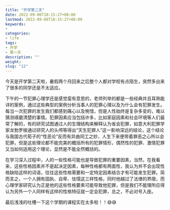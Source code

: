 ```yaml
---
title: "开学第二天"
date: 2022-09-06T18:15:27+08:00
lastmod: 2022-09-06T18:15:27+08:00
keywords: 
- 
categories:
- life
tags: 
- 开学
- 第一天
description: ""
weight:
slug: "12"
---
```


今天是开学第二天啦，暑假两个月回来之后整个人都对学校有点陌生，突然多出来了很多的同学还是不太适应。

下午的一节犯罪心理学还是感觉蛮有意思的，老师列举的都是一些经典并且耳熟能详的案例，通过这些典型的案例分析当事人的犯罪心理以及为什么会有犯罪发生。每当一次犯罪的发生我们都感到痛心以及惋惜，但是人性始终是复杂多变的，难以猜测琢磨清楚的事情。犯罪因素应当包括许多，比如家庭因素和社会环境等人们最常了解的，有的研究试图通过人的生理结构来解释认为省会犯罪，如意大利犯罪学家龙勃罗梭通过研究人的头颅等得出“天生犯罪人”这一影响深远的结论，这个结论与我国古代荀子的“性恶论”反而有异曲同工之妙，人生下来便带着罪恶之心所以会犯罪，但是这些理论都不能完美的概括所有的犯罪情形，偶然性的犯罪、激情犯罪又当如何适用这个理论，显然是不能全然概括的。

在学习深入过程中，人的一些性格可能也是导致犯罪的重要因素，当然，在我看来，这些性格因素并不是起决定因素，每种性格都有两面性，我认为并不会出现性格缺陷这样的词语，往往这些性格需要和一定特定因素结合才有可能发生犯罪。简而言之，一个人拥有固执、自卑、怯懦这三样性格，同时他越过了法律的界限，而心理学家研究认为正是他的这些性格要素可能导致他犯罪，但是我们不能理所应得认为另外一个人同样有这样的性格特征就一定会犯罪，总之，不必对号入座。

最后浅浅的吐槽一下这个学期的课程实在太多啦！！😅😅

